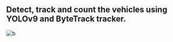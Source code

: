 ## Detect, track and count the vehicles using YOLOv9 and ByteTrack tracker.



![b](https://github.com/AarohiSingla/Track-and-Count-Using-yolov9/assets/60029146/5158f469-dc17-4d42-9774-0f2c87716bf6)




